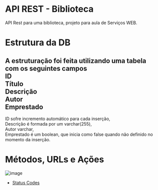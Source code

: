 # API REST - Biblioteca
API Rest para uma biblioteca, projeto para aula de Serviços WEB.

# Estrutura da DB

A estruturação foi feita utilizando uma tabela com os seguintes campos  
ID  
Título  
Descrição  
Autor  
Emprestado  
------------
ID sofre incremento automático para cada inserção,  
Descrição é formada por um varchar(255),  
Autor varchar,  
Emprestado é um boolean, que inicia como false quando não definido no momento da inserção.  

# Métodos, URLs e Ações
![image](https://user-images.githubusercontent.com/91175401/235875530-2ab8ec4e-fff0-4b4f-b312-9c0ee91ca0dd.png)

 - [Status Codes](https://developer.mozilla.org/en-US/docs/Web/HTTP/Status)
